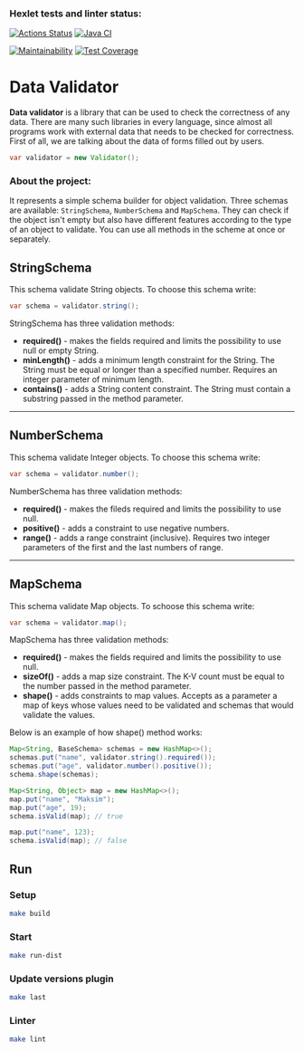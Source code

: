 ### Hexlet tests and linter status:
[![Actions Status](https://github.com/MrMikki-boop/java-project-78/actions/workflows/hexlet-check.yml/badge.svg)](https://github.com/MrMikki-boop/java-project-78/actions)
[![Java CI](https://github.com/MrMikki-boop/java-project-78/actions/workflows/main.yml/badge.svg)](https://github.com/MrMikki-boop/java-project-78/actions/workflows/main.yml)

[![Maintainability](https://api.codeclimate.com/v1/badges/172cc8c3b415d9db6f27/maintainability)](https://codeclimate.com/github/MrMikki-boop/java-project-78/maintainability)
[![Test Coverage](https://api.codeclimate.com/v1/badges/172cc8c3b415d9db6f27/test_coverage)](https://codeclimate.com/github/MrMikki-boop/java-project-78/test_coverage)

# Data Validator
**Data validator** is a library that can be used to check the correctness of any data. There are many such libraries in every language, since almost all programs work with external data that needs to be checked for correctness. First of all, we are talking about the data of forms filled out by users.
```java
var validator = new Validator();
```

### About the project:
It represents a simple schema builder for object validation. Three schemas are available: `StringSchema`, `NumberSchema` and `MapSchema`. They can check if the object isn't empty but also have different features according to the type of an object to validate. You can use all methods in the scheme at once or separately.

## StringSchema

This schema validate String objects. To choose this schema write:

```java
var schema = validator.string();
```

StringSchema has three validation methods:
* __required()__ - makes the fields required and limits the possibility to use null or empty String.
* __minLength()__ - adds a minimum length constraint for the String. The String must be equal or longer than a specified number. Requires an integer parameter of minimum length.
* __contains()__ - adds a String content constraint. The String must contain a substring passed in the method parameter.

-----
## NumberSchema

This schema validate Integer objects. To choose this schema write:

```java
var schema = validator.number();
```

NumberSchema has three validation methods:
* __required()__ - makes the fileds required and limits the possibility to use null.
* __positive()__ - adds a constraint to use negative numbers.
* __range()__ - adds a range constraint (inclusive). Requires two integer parameters of the first and the last numbers of range.

-----
## MapSchema

This schema validate Map objects. To schoose this schema write:

```java
var schema = validator.map();
```

MapSchema has three validation methods:
* __required()__ - makes the fields required and limits the possibility to use null.
* __sizeOf()__ - adds a map size constraint. The K-V count must be equal to the number passed in the method parameter.
* __shape()__ - adds constraints to map values. Accepts as a parameter a map of keys whose values need to be validated and schemas that would validate the values.

Below is an example of how shape() method works:

```java
Map<String, BaseSchema> schemas = new HashMap<>();
schemas.put("name", validator.string().required());
schemas.put("age", validator.number().positive());
schema.shape(schemas);

Map<String, Object> map = new HashMap<>();
map.put("name", "Maksim");
map.put("age", 19);
schema.isValid(map); // true

map.put("name", 123);
schema.isValid(map); // false
```
## Run
### Setup
```sh
make build
```
### Start
```sh
make run-dist
```
### Update versions plugin
```sh
make last
```
### Linter
```sh
make lint
```